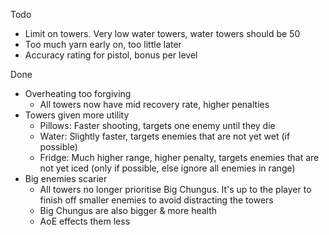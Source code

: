 Todo
- Limit on towers. Very low water towers, water towers should be 50
- Too much yarn early on, too little later
- Accuracy rating for pistol, bonus per level

Done
- Overheating too forgiving
    - All towers now have mid recovery rate, higher penalties
- Towers given more utility
    - Pillows: Faster shooting, targets one enemy until they die
    - Water: Slightly faster, targets enemies that are not yet wet (if possible)
    - Fridge: Much higher range, higher penalty, targets enemies that are not yet iced (only if possible, else ignore all enemies in range)
- Big enemies scarier
    - All towers no longer prioritise Big Chungus. It's up to the player to finish off smaller enemies to avoid distracting the towers
    - Big Chungus are also bigger & more health
    - AoE effects them less
